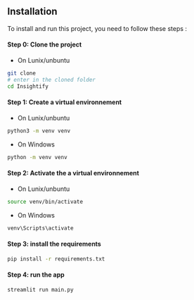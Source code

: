 ## Installation
To install and run this project, you need to follow these steps :

#### Step 0: Clone the project
- On Lunix/unbuntu
```bash
git clone 
# enter in the cloned folder
cd Insightify

```


#### Step 1: Create a virtual environnement
- On Lunix/unbuntu
```bash
python3 -m venv venv
```
- On Windows
```bash
python -m venv venv
```

#### Step 2: Activate the a virtual environnement
- On Lunix/unbuntu
```bash
source venv/bin/activate
```
- On Windows
```bash
venv\Scripts\activate
```

#### Step 3: install the requirements

```bash
pip install -r requirements.txt
```

#### Step 4: run the app

```bash
streamlit run main.py
```